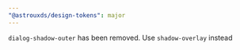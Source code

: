 ```yaml
---
"@astrouxds/design-tokens": major
---
```


`dialog-shadow-outer` has been removed. Use `shadow-overlay` instead
